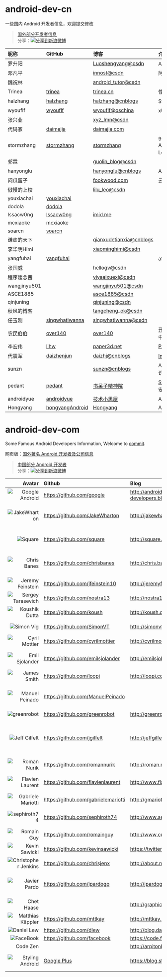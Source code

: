 android-dev-cn
========== 
一些国内 Android 开发者信息，欢迎提交修改  
>[国外部分开发者信息](https://github.com/android-cn/android-dev-com)  
>分享：<a href="http://service.weibo.com/share/share.php?url=https%3A%2F%2Fgithub.com%2Fandroid-cn%2Fandroid-dev-cn&title=%E5%9B%BD%E5%86%85%E8%91%97%E5%90%8D+Android+%E5%BC%80%E5%8F%91%E8%80%85+Github+%E5%92%8C%E5%8D%9A%E5%AE%A2%E5%9C%B0%E5%9D%80%EF%BC%8C%E6%AC%A2%E8%BF%8E%E8%A1%A5%E5%85%85%E5%92%8C%E6%8E%A8%E8%8D%90+%40Trinea+&appkey=1657413438&searchPic=true" target="_blank" title="分享到新浪微博" style="width:100%"><img src="http://farm8.staticflickr.com/7342/13103239365_e5cd37fbac_o.png" title="分享到新浪微博"/></a>  

| 昵称           | GitHub                                   | 博客                                       | 介绍                                       |
| :----------- | :--------------------------------------- | :--------------------------------------- | :--------------------------------------- |
| 罗升阳          |                                          | [Luoshengyang@csdn](http://blog.csdn.net/Luoshengyang) | Android 源码分析                             |
| 邓凡平          |                                          | [innost@csdn](http://blog.csdn.net/innost) | 阿拉神农                                     |
| 魏祝林          |                                          | [android_tutor@csdn](http://blog.csdn.net/android_tutor) |                                          |
| Trinea       | [trinea ](https://github.com/trinea)     | [trinea.cn](http://www.trinea.cn/)       | 性能优化 开源项目                                |
| halzhang     | [halzhang ](https://github.com/halzhang) | [halzhang@cnblogs](http://www.cnblogs.com/halzhang) | StartNews作者                              |
| wyouflf      | [wyouflf ](https://github.com/wyouflf)   | [wyouflf@oschina](http://my.oschina.net/u/1171837) | xUtils作者                                 |
| 张兴业          |                                          | [xyz_lmn@csdn](http://blog.csdn.net/xyz_lmn) |                                          |
| 代码家          | [daimajia ](https://github.com/daimajia) | [daimajia.com](http://blog.daimajia.com/) |                                          |
| stormzhang   | [stormzhang ](https://github.com/stormzhang) | [stormzhang](http://stormzhang.github.io/) | 9Gag作者 AndroidDesign Love开源              |
| 郭霖           |                                          | [guolin_blog@csdn](http://blog.csdn.net/guolin_blog) |                                          |
| hanyonglu    |                                          | [hanyonglu@cnblogs](http://www.cnblogs.com/hanyonglu) | Android动画与推送                             |
| 闷瓜蛋子         |                                          | [fookwood.com](http://www.fookwood.com)  | 云OS开发                                    |
| 傲慢的上校        |                                          | [lilu_leo@csdn](http://blog.csdn.net/lilu_leo) |                                          |
| youxiachai   | [youxiachai ](https://github.com/youxiachai) |                                          |                                          |
| dodola       | [dodola ](https://github.com/dodola)     |                                          |                                          |
| Issacw0ng    | [Issacw0ng ](https://github.com/Issacw0ng) | [imid.me](http://imid.me)                |                                          |
| mcxiaoke     | [mcxiaoke ](https://github.com/mcxiaoke) |                                          |                                          |
| soarcn       | [soarcn ](https://github.com/soarcn)     |                                          |                                          |
| 谦虚的天下        |                                          | [qianxudetianxia@cnblogs](http://www.cnblogs.com/qianxudetianxia) |                                          |
| 李华明Himi      |                                          | [xiaominghimi@csdn](http://blog.csdn.net/xiaominghimi) |                                          |
| yangfuhai    | [yangfuhai ](https://github.com/yangfuhai) |                                          | afinal 作者                                |
| 张国威          |                                          | [hellogv@csdn](http://blog.csdn.net/hellogv) |                                          |
| 程序媛念茜        |                                          | [yiyaaixuexi@csdn](http://blog.csdn.net/yiyaaixuexi) |                                          |
| wangjinyu501 |                                          | [wangjinyu501@csdn](http://blog.csdn.net/wangjinyu501) |                                          |
| ASCE1885     |                                          | [asce1885@csdn](http://blog.csdn.net/asce1885) |                                          |
| qinjuning    |                                          | [qinjuning@csdn](http://blog.csdn.net/qinjuning) |                                          |
| 秋风的博客        |                                          | [tangcheng_ok@csdn](http://blog.csdn.net/tangcheng_ok) |                                          |
| 任玉刚          | [singwhatiwanna ](https://github.com/singwhatiwanna) | [singwhatiwanna@csdn](http://blog.csdn.net/singwhatiwanna) |                                          |
| 农民伯伯         | [over140 ](https://github.com/over140)   | [over140](http://over140.cnblogs.com)    | [开源播放器](https://github.com/over140/OPlayer) Android 中文 api |
| 李宏伟          | [lihw ](https://github.com/lihw)         | [paper3d.net](http://www.paper3d.net)    | [Paper3D](https://github.com/lihw/FutureInterface) |
| 代震军          | [daizhenjun ](https://github.com/daizhenjun) | [daizhj@cnblogs](http://www.cnblogs.com/daizhj) | [ImageFilter库](https://github.com/daizhenjun/ImageFilterForAndroid) |
| sunzn        |                                          | [sunzn@cnblogs](http://www.cnblogs.com/sunzn) | Android 基础开发知识                           |
| pedant       | [pedant ](https://github.com/pedant)     | [书呆子精神院](http://pedant.cn/)              | [SweetAlertDialog](https://github.com/pedant/sweet-alert-dialog)、安全与逆向 |
| androidyue   | [androidyue](https://github.com/androidyue) | [技术小黑屋](http://droidyue.com/)            | Android，Java研究                           |
| Hongyang     | [hongyangAndroid](https://github.com/hongyangAndroid) | [Hongyang](http://blog.csdn.net/lmj623565791) | Android                                  |







android-dev-com  
==========  
Some Famous Android Developers Information,  Welcome to [commit](https://github.com/android-cn/android-dev-com/wiki "Standard of adding and editing content").  

网页版：[国外著名 Android 开发者及公司信息 ](http://codekk.com/blogs/detail/codeKK/%E5%9B%BD%E5%A4%96%E8%91%97%E5%90%8D%20Android%20%E5%BC%80%E5%8F%91%E8%80%85%E5%8F%8A%E5%85%AC%E5%8F%B8%E4%BF%A1%E6%81%AF)  
>[中国部分 Android 开发者](https://github.com/android-cn/android-dev-cn)  
>分享：<a href="http://service.weibo.com/share/share.php?url=https%3A%2F%2Fgithub.com%2Fandroid-cn%2Fandroid-dev-com&title=%E5%9B%BD%E5%A4%96%E8%91%97%E5%90%8D+Android+%E5%BC%80%E5%8F%91%E8%80%85+Github+%E5%92%8C%E5%8D%9A%E5%AE%A2%E5%9C%B0%E5%9D%80%EF%BC%8C%E6%AC%A2%E8%BF%8E%E8%A1%A5%E5%85%85%E5%92%8C%E6%8E%A8%E8%8D%90+%40Trinea+&appkey=1657413438&searchPic=true" target="_blank" title="分享到新浪微博" style="width:100%"><img src="http://farm8.staticflickr.com/7342/13103239365_e5cd37fbac_o.png" title="分享到新浪微博"/></a>  

|                                   Avatar | Github                                   | Blog                                    | Description                              |
| ---------------------------------------: | :--------------------------------------- | :-------------------------------------- | :--------------------------------------- |
| ![Google Android](https://avatars3.githubusercontent.com/u/1342004?s=80 "Google Android") | https://github.com/google                | http://android-developers.blogspot.com/ | Google Android Developers Blog           |
| ![JakeWharton](https://avatars0.githubusercontent.com/u/66577?s=80 "JakeWharton") | https://github.com/JakeWharton           | http://jakewharton.com/                 | ActionBarSherlock, Android-ViewPagerIndicator, Nine Old Androids, butterknife |
| ![Square](https://avatars0.githubusercontent.com/u/82592?s=80 "Square") | https://github.com/square                | http://square.github.io/                | okhttp, fest-android, android-times-square, picasso, dagger, spoon |
| ![Chris Banes](https://avatars3.githubusercontent.com/u/227486?s=80 "Chris Banes") | https://github.com/chrisbanes            | http://chris.banes.me/                  | ActionBar-PullToRefresh, PhotoView, Android-BitmapCache, Android-PullToRefresh |
| ![Jeremy Feinstein](https://avatars0.githubusercontent.com/u/1269143?s=80 "Jeremy Feinstein") | https://github.com/jfeinstein10          | http://jeremyfeinstein.com/             | SlidingMenu, JazzyViewPager              |
| ![Sergey Tarasevich](https://avatars3.githubusercontent.com/u/1223348?s=80 "Sergey Tarasevich") | https://github.com/nostra13              | http://nostra13android.blogspot.com/    | Android-Universal-Image-Loader           |
| ![Koushik Dutta](https://avatars3.githubusercontent.com/u/73924?s=80 "Koushik Dutta") | https://github.com/koush                 | http://koush.com/                       | Superuser, AndroidAsync, UrlImageViewHelper |
| ![Simon Vig](https://avatars2.githubusercontent.com/u/549365?s=80 "Simon Vig") | https://github.com/SimonVT               | http://simonvt.net/                     | android-menudrawer, MessageBar           |
| ![Cyril Mottier](https://avatars1.githubusercontent.com/u/92794?s=80 "Cyril Mottier") | https://github.com/cyrilmottier          | http://cyrilmottier.com/                | GreenDroid, Polaris                      |
| ![Emil Sjolander](https://avatars2.githubusercontent.com/u/1525924?s=80 "Emil Sjolander") | https://github.com/emilsjolander         | http://emilsjolander.se/                | StickyListHeaders, sprinkles, android-FlipView |
| ![James Smith](https://avatars1.githubusercontent.com/u/104009?s=80 "James Smith") | https://github.com/loopj                 | http://loopj.com                        | android-async-http                       |
| ![Manuel Peinado](https://avatars2.githubusercontent.com/u/2700015?s=80 "Manuel Peinado") | https://github.com/ManuelPeinado         |                                         | FadingActionBar, GlassActionBar, RefreshActionItem, QuickReturnHeader |
| ![greenrobot](https://avatars2.githubusercontent.com/u/242242?s=80 "greenrobot") | https://github.com/greenrobot            | http://greenrobot.de/                   | greenDAO, EventBus                       |
| ![Jeff Gilfelt](https://avatars0.githubusercontent.com/u/175697?s=80 "Jeff Gilfelt") | https://github.com/jgilfelt              | http://jeffgilfelt.com                  | android-mapviewballoons, android-viewbadger, android-actionbarstylegenerator, android-sqlite-asset-helper |
| ![Roman Nurik](https://avatars0.githubusercontent.com/u/100155?s=80 "Roman Nurik") | https://github.com/romannurik            | http://roman.nurik.net/                 | muzei, Android-SwipeToDismiss            |
| ![Flavien Laurent](https://avatars1.githubusercontent.com/u/4429434?s=80 "Flavien Laurent") | https://github.com/flavienlaurent        | http://www.flavienlaurent.com           | NotBoringActionBar, datetimepicker, discrollview |
| ![Gabriele Mariotti](https://avatars0.githubusercontent.com/u/2583078?s=80 "Gabriele Mariotti") | https://github.com/gabrielemariotti      | http://gmariotti.blogspot.it            | cardslib, colorpickercollection          |
| ![sephiroth74](https://avatars0.githubusercontent.com/u/823858?s=80 "sephiroth74") | https://github.com/sephiroth74           | http://www.sephiroth.it/                | ImageViewZoom, HorizontalVariableListView, AndroidWheel, purePDF |
| ![Romain Guy](https://avatars0.githubusercontent.com/u/869684?s=80 "Romain Guy") | https://github.com/romainguy             | http://www.curious-creature.org         | ViewServer                               |
| ![Kevin Sawicki](https://avatars1.githubusercontent.com/u/671378?s=80 "Kevin Sawicki") | https://github.com/kevinsawicki          | https://twitter.com/kevinsawicki        | http-request                             |
| ![Christopher Jenkins](https://avatars0.githubusercontent.com/u/1167793?s=80 "Christopher Jenkins") | https://github.com/chrisjenx             | http://about.me/chris.jenkins           | Calligraphy, ParallaxScrollView          |
| ![Javier Pardo](https://avatars0.githubusercontent.com/u/1172221?s=80 "Javier Pardo") | https://github.com/jpardogo              | http://jpardogo.com                     | ListBuddies, FlabbyListView, GoogleProgressBar, FadingActionBar |
| ![Chet Haase](https://lh4.googleusercontent.com/-alRF2kfXilM/AAAAAAAAAAI/AAAAAAAAH4U/1yMUbANZ_YY/s80-c/photo.jpg "Chet Haase") |                                          | http://graphics-geek.blogspot.com/      | Android framework UI team                |
| ![Matthias Käppler](https://avatars2.githubusercontent.com/u/102802?s=80 "Matthias Käppler") | https://github.com/mttkay                | http://mttkay.github.io/                | signpost                                 |
| ![Daniel Lew](https://avatars3.githubusercontent.com/u/514850?s=80 "Daniel Lew") | https://github.com/dlew                  | http://blog.danlew.net/                 | Android Tips                             |
| ![FaceBook](https://avatars0.githubusercontent.com/u/69631?v=3&s=80 "FaceBook") | https://github.com/facebook              | https://code.facebook.com/mobile/       | buck                                     |
|                                 Code Zen |                                          | http://arpitonline.com/                 | iOS Android                              |
| ![Styling Android](https://lh3.googleusercontent.com/-8MrsyY2gqwM/AAAAAAAAAAI/AAAAAAAAAC4/fhUUNvYEqqo/s80-c-k-no/photo.jpg) | [Google Plus](https://plus.google.com/101161883485148457960?prsrc=3) | https://blog.stylingandroid.com/        | A techical guide to to improving the UI and UX Android apps |
